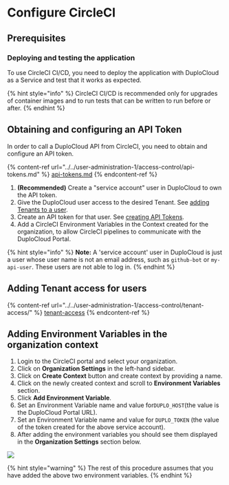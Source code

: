 # Configure CircleCI

## Prerequisites

### Deploying and testing the application

To use CircleCI CI/CD, you need to deploy the application with DuploCloud as a Service and test that it works as expected.

{% hint style="info" %}
CircleCI CI/CD is recommended only for upgrades of container images and to run tests that can be written to run before or after.
{% endhint %}

## Obtaining and configuring an API Token

In order to call a DuploCloud API from CircleCI, you need to obtain and configure an API token.

{% content-ref url="../../user-administration-1/access-control/api-tokens.md" %}
[api-tokens.md](../../user-administration-1/access-control/api-tokens.md)
{% endcontent-ref %}

1. **(Recommended)** Create a "service account" user in DuploCloud to own the API token.
2. Give the DuploCloud user access to the desired Tenant. See [adding Tenants to a user](../../user-administration-1/access-control/tenant-access/#adding-tenant-access-for-a-user).
3. Create an API token for that user. See [creating API Tokens](../../user-administration-1/access-control/api-tokens.md).
4. Add a CircleCI Environment Variables in the Context created for the organization, to allow CircleCI pipelines to communicate with the DuploCloud Portal.

{% hint style="info" %}
**Note:** A 'service account' user in DuploCloud is just a user whose user name is not an email address, such as `github-bot` or `my-api-user`. These users are not able to log in.
{% endhint %}

## Adding Tenant access for users

{% content-ref url="../../user-administration-1/access-control/tenant-access/" %}
[tenant-access](../../user-administration-1/access-control/tenant-access/)
{% endcontent-ref %}

## Adding Environment Variables in the organization context

1. Login to the CircleCI portal and select your organization.
2. Click on **Organization Settings** in the left-hand sidebar.
3. Click on **Create Context** button and create context by providing a name.
4. Click on the newly created context and scroll to **Environment Variables** section.
5. Click **Add Environment Variable**.
6. Set an Environment Variable name and value for`DUPLO_HOST`(the value is the DuploCloud Portal URL).&#x20;
7. Set an Environment Variable name and value for `DUPLO_TOKEN` (the value of the token created for the above service account).
8. After adding the environment variables you should see them displayed in the **Organization Settings** section below.

![](../../.gitbook/assets/context.png)

{% hint style="warning" %}
The rest of this procedure assumes that you have added the above two environment variables.
{% endhint %}
